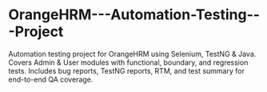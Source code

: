 # OrangeHRM---Automation-Testing---Project
Automation testing project for OrangeHRM using Selenium, TestNG &amp; Java. Covers Admin &amp; User modules with functional, boundary, and regression tests. Includes bug reports, TestNG reports, RTM, and test summary for end-to-end QA coverage.

